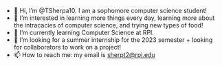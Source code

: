 - 👋 Hi, I’m @TSherpa10. I am a sophomore computer science student!
- 👀 I’m interested in learning more things every day, learning more about the intracacies of computer science, and trying new types of food!
- 🌱 I’m currently learning Computer Science at RPI.
- 💞️ I’m looking for a summer internship for the 2023 semester + looking for collaborators to work on a project!
- 📫 How to reach me: my email is sherpt2@rpi.edu

<!---
TSherpa10/TSherpa10 is a ✨ special ✨ repository because its `README.md` (this file) appears on your GitHub profile.
You can click the Preview link to take a look at your changes.
--->
